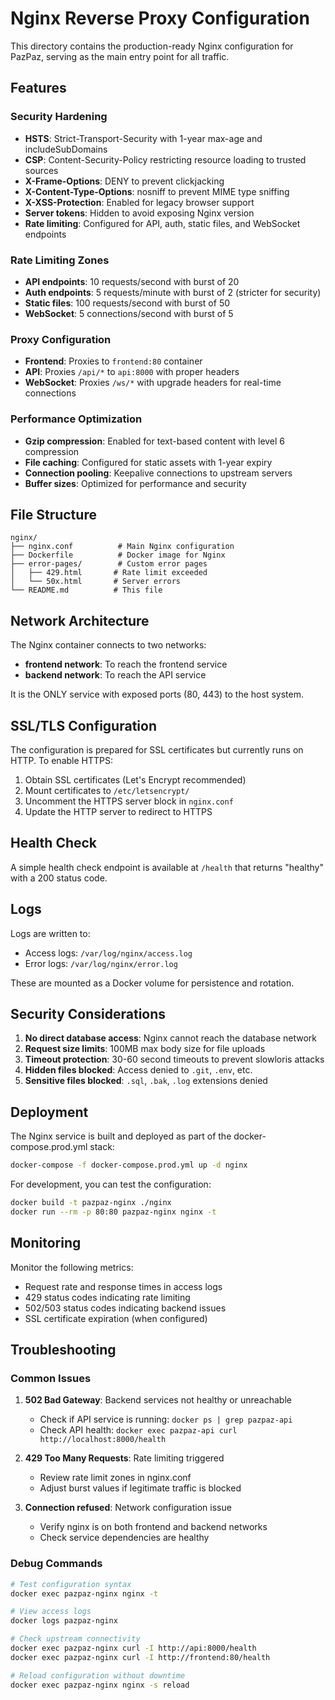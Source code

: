 # Nginx Reverse Proxy Configuration

This directory contains the production-ready Nginx configuration for PazPaz, serving as the main entry point for all traffic.

## Features

### Security Hardening
- **HSTS**: Strict-Transport-Security with 1-year max-age and includeSubDomains
- **CSP**: Content-Security-Policy restricting resource loading to trusted sources
- **X-Frame-Options**: DENY to prevent clickjacking
- **X-Content-Type-Options**: nosniff to prevent MIME type sniffing
- **X-XSS-Protection**: Enabled for legacy browser support
- **Server tokens**: Hidden to avoid exposing Nginx version
- **Rate limiting**: Configured for API, auth, static files, and WebSocket endpoints

### Rate Limiting Zones
- **API endpoints**: 10 requests/second with burst of 20
- **Auth endpoints**: 5 requests/minute with burst of 2 (stricter for security)
- **Static files**: 100 requests/second with burst of 50
- **WebSocket**: 5 connections/second with burst of 5

### Proxy Configuration
- **Frontend**: Proxies to `frontend:80` container
- **API**: Proxies `/api/*` to `api:8000` with proper headers
- **WebSocket**: Proxies `/ws/*` with upgrade headers for real-time connections

### Performance Optimization
- **Gzip compression**: Enabled for text-based content with level 6 compression
- **File caching**: Configured for static assets with 1-year expiry
- **Connection pooling**: Keepalive connections to upstream servers
- **Buffer sizes**: Optimized for performance and security

## File Structure

```
nginx/
├── nginx.conf          # Main Nginx configuration
├── Dockerfile          # Docker image for Nginx
├── error-pages/        # Custom error pages
│   ├── 429.html       # Rate limit exceeded
│   └── 50x.html       # Server errors
└── README.md          # This file
```

## Network Architecture

The Nginx container connects to two networks:
- **frontend network**: To reach the frontend service
- **backend network**: To reach the API service

It is the ONLY service with exposed ports (80, 443) to the host system.

## SSL/TLS Configuration

The configuration is prepared for SSL certificates but currently runs on HTTP. To enable HTTPS:

1. Obtain SSL certificates (Let's Encrypt recommended)
2. Mount certificates to `/etc/letsencrypt/`
3. Uncomment the HTTPS server block in `nginx.conf`
4. Update the HTTP server to redirect to HTTPS

## Health Check

A simple health check endpoint is available at `/health` that returns "healthy" with a 200 status code.

## Logs

Logs are written to:
- Access logs: `/var/log/nginx/access.log`
- Error logs: `/var/log/nginx/error.log`

These are mounted as a Docker volume for persistence and rotation.

## Security Considerations

1. **No direct database access**: Nginx cannot reach the database network
2. **Request size limits**: 100MB max body size for file uploads
3. **Timeout protection**: 30-60 second timeouts to prevent slowloris attacks
4. **Hidden files blocked**: Access denied to `.git`, `.env`, etc.
5. **Sensitive files blocked**: `.sql`, `.bak`, `.log` extensions denied

## Deployment

The Nginx service is built and deployed as part of the docker-compose.prod.yml stack:

```bash
docker-compose -f docker-compose.prod.yml up -d nginx
```

For development, you can test the configuration:

```bash
docker build -t pazpaz-nginx ./nginx
docker run --rm -p 80:80 pazpaz-nginx nginx -t
```

## Monitoring

Monitor the following metrics:
- Request rate and response times in access logs
- 429 status codes indicating rate limiting
- 502/503 status codes indicating backend issues
- SSL certificate expiration (when configured)

## Troubleshooting

### Common Issues

1. **502 Bad Gateway**: Backend services not healthy or unreachable
   - Check if API service is running: `docker ps | grep pazpaz-api`
   - Check API health: `docker exec pazpaz-api curl http://localhost:8000/health`

2. **429 Too Many Requests**: Rate limiting triggered
   - Review rate limit zones in nginx.conf
   - Adjust burst values if legitimate traffic is blocked

3. **Connection refused**: Network configuration issue
   - Verify nginx is on both frontend and backend networks
   - Check service dependencies are healthy

### Debug Commands

```bash
# Test configuration syntax
docker exec pazpaz-nginx nginx -t

# View access logs
docker logs pazpaz-nginx

# Check upstream connectivity
docker exec pazpaz-nginx curl -I http://api:8000/health
docker exec pazpaz-nginx curl -I http://frontend:80/health

# Reload configuration without downtime
docker exec pazpaz-nginx nginx -s reload
```